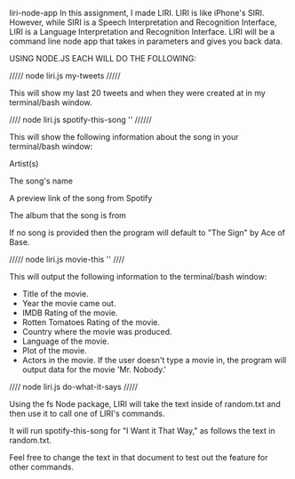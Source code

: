 liri-node-app
In this assignment, I made LIRI. LIRI is like iPhone's SIRI. However, while SIRI is a Speech Interpretation and Recognition Interface, LIRI is a Language Interpretation and Recognition Interface. LIRI will be a command line node app that takes in parameters and gives you back data.


USING NODE.JS EACH WILL DO THE FOLLOWING:

///// node liri.js my-tweets /////

This will show my last 20 tweets and when they were created at in my terminal/bash window.

//// node liri.js spotify-this-song '<song name here>' //////

This will show the following information about the song in your terminal/bash window:

Artist(s)

The song's name

A preview link of the song from Spotify

The album that the song is from

If no song is provided then the program will default to "The Sign" by Ace of Base.

///// node liri.js movie-this '<movie name here>' ////

This will output the following information to the terminal/bash window:

  * Title of the movie.
  * Year the movie came out.
  * IMDB Rating of the movie.
  * Rotten Tomatoes Rating of the movie.
  * Country where the movie was produced.
  * Language of the movie.
  * Plot of the movie.
  * Actors in the movie.
If the user doesn't type a movie in, the program will output data for the movie 'Mr. Nobody.'

//// node liri.js do-what-it-says /////

Using the fs Node package, LIRI will take the text inside of random.txt and then use it to call one of LIRI's commands.

It will run spotify-this-song for "I Want it That Way," as follows the text in random.txt.

Feel free to change the text in that document to test out the feature for other commands.
